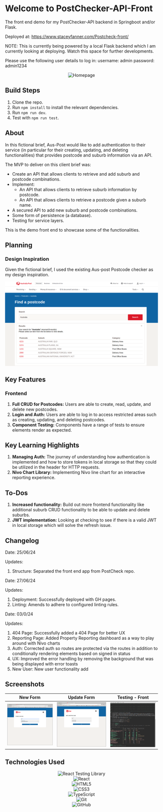 # Welcome to PostChecker-API-Front

The front end demo for my PostChecker-API backend in Springboot and/or Flask.

Deployed at: https://www.staceyfanner.com/Postcheck-front/

NOTE: This is currently being powered by a local Flask backend which I am currently looking at deploying. Watch this space for further developments.

Please use the following user details to log in:
username: admin
password: admin1234

<div align="center">
  <img src="./public/postcheckAPI.gif" alt="Homepage">
</div>

## Build Steps

1. Clone the repo.
2. Run `npm install` to install the relevant dependencies.
3. Run `npm run dev`.
4. Test with `npm run test`.

## About

In this fictional brief, Aus-Post would like to add authentication to their service (in particular for their creating, updating, and deleting functionalities) that provides postcode and suburb information via an API.

The MVP to deliver on this client brief was:

- Create an API that allows clients to retrieve and add suburb and postcode combinations.
- Implement:
  - An API that allows clients to retrieve suburb information by postcode.
  - An API that allows clients to retrieve a postcode given a suburb name.
- A secured API to add new suburb and postcode combinations.
- Some form of persistence (a database).
- Testing for service layers.

This is the demo front end to showcase some of the functionalities.

## Planning

### Design Inspiration

Given the fictional brief, I used the existing Aus-post Postcode checker as my design inspiration.

<div align="center">
  <img src="./planning /aus-post-inspiration.png" alt="Aus-post home page">
</div>

## Key Features

### Frontend

1. **Full CRUD for Postcodes:** Users are able to create, read, update, and delete new postcodes.
2. **Login and Auth:** Users are able to log in to access restricted areas such as creating, updating, and deleting postcodes.
3. **Component Testing:** Components have a range of tests to ensure elements render as expected.

## Key Learning Highlights

1. **Managing Auth:** The journey of understanding how authentication is implemented and how to store tokens in local storage so that they could be utilized in the header for HTTP requests.
2. **Nivo Chart Library:** Implementing Nivo line chart for an interactive reporting experience.

## To-Dos

1. **Increased functionality:** Build out more frontend functionality like additional suburb CRUD functionality to be able to update and delete suburbs.
2. **JWT implementation:** Looking at checking to see if there is a valid JWT in local storage which will solve the refresh issue.

## Changelog

Date: 25/06/24

Updates:

1. Structure: Separated the front end app from PostCheck repo.

Date: 27/06/24

Updates:

1. Deployment: Successfully deployed with GH pages.
2. Linting: Amends to adhere to configured linting rules.

Date: 03/0/24

Updates:

1. 404 Page: Successfully added a 404 Page for better UX
2. Reporting Page: Added Property Reporting dashboard as a way to play around with Nivo charts
3. Auth: Corrected auth so routes are protected via the routes in addition to conditionally rendering elements based on signed in status
4. UX: Improved the error handling by removing the background that was being displayed with error toasts
5. New User: New user functionality add

## Screenshots

| New Form                            | Update Form                            | Testing - Front                  |
| ----------------------------------- | -------------------------------------- | -------------------------------- |
| <img src="./public/newform.png"  /> | <img src="./public/updateform.png"  /> | <img src="./public/test.png"  /> |

## Technologies Used

<div align="center">

![React Testing Library](https://img.shields.io/badge/-React%20Testing%20Library-05122A?style=flat&logo=testinglibrary)  
![React](https://img.shields.io/badge/-React-05122A?style=flat&logo=react)  
![HTML5](https://img.shields.io/badge/-HTML5-05122A?style=flat&logo=html5)  
![CSS3](https://img.shields.io/badge/-CSS3-05122A?style=flat&logo=css3)  
![TypeScript](https://img.shields.io/badge/-TypeScript-05122A?style=flat&logo=typescript)  
![Git](https://img.shields.io/badge/-Git-05122A?style=flat&logo=git)  
![GitHub](https://img.shields.io/badge/-GitHub-05122A?style=flat&logo=github)

</div>
